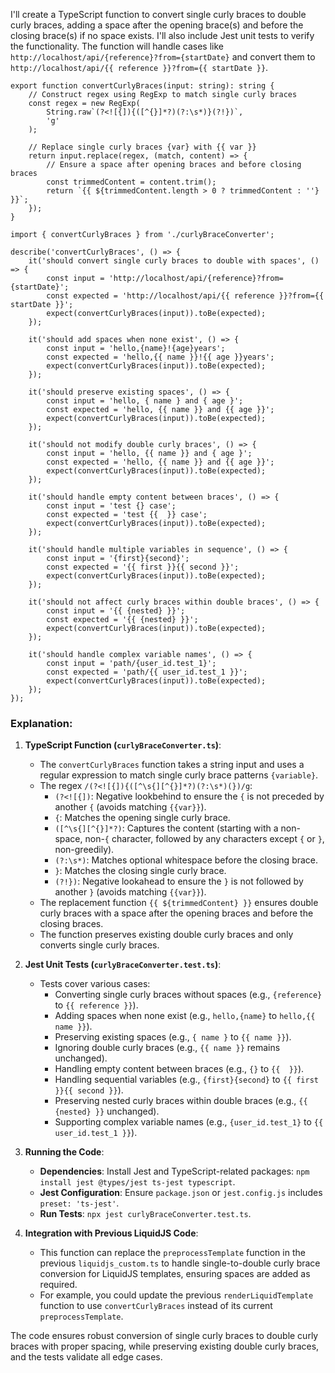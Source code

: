 I'll create a TypeScript function to convert single curly braces to double curly braces, adding a space after the opening brace(s) and before the closing brace(s) if no space exists. I'll also include Jest unit tests to verify the functionality. The function will handle cases like `http://localhost/api/{reference}?from={startDate}` and convert them to `http://localhost/api/{{ reference }}?from={{ startDate }}`.

```
export function convertCurlyBraces(input: string): string {
    // Construct regex using RegExp to match single curly braces
    const regex = new RegExp(
        String.raw`(?<![{]){([^{}]*?)(?:\s*)}(?!})`,
        'g'
    );

    // Replace single curly braces {var} with {{ var }}
    return input.replace(regex, (match, content) => {
        // Ensure a space after opening braces and before closing braces
        const trimmedContent = content.trim();
        return `{{ ${trimmedContent.length > 0 ? trimmedContent : ''} }}`;
    });
}
```

```
import { convertCurlyBraces } from './curlyBraceConverter';

describe('convertCurlyBraces', () => {
    it('should convert single curly braces to double with spaces', () => {
        const input = 'http://localhost/api/{reference}?from={startDate}';
        const expected = 'http://localhost/api/{{ reference }}?from={{ startDate }}';
        expect(convertCurlyBraces(input)).toBe(expected);
    });

    it('should add spaces when none exist', () => {
        const input = 'hello,{name}!{age}years';
        const expected = 'hello,{{ name }}!{{ age }}years';
        expect(convertCurlyBraces(input)).toBe(expected);
    });

    it('should preserve existing spaces', () => {
        const input = 'hello, { name } and { age }';
        const expected = 'hello, {{ name }} and {{ age }}';
        expect(convertCurlyBraces(input)).toBe(expected);
    });

    it('should not modify double curly braces', () => {
        const input = 'hello, {{ name }} and { age }';
        const expected = 'hello, {{ name }} and {{ age }}';
        expect(convertCurlyBraces(input)).toBe(expected);
    });

    it('should handle empty content between braces', () => {
        const input = 'test {} case';
        const expected = 'test {{  }} case';
        expect(convertCurlyBraces(input)).toBe(expected);
    });

    it('should handle multiple variables in sequence', () => {
        const input = '{first}{second}';
        const expected = '{{ first }}{{ second }}';
        expect(convertCurlyBraces(input)).toBe(expected);
    });

    it('should not affect curly braces within double braces', () => {
        const input = '{{ {nested} }}';
        const expected = '{{ {nested} }}';
        expect(convertCurlyBraces(input)).toBe(expected);
    });

    it('should handle complex variable names', () => {
        const input = 'path/{user_id.test_1}';
        const expected = 'path/{{ user_id.test_1 }}';
        expect(convertCurlyBraces(input)).toBe(expected);
    });
});
```

### Explanation:
1. **TypeScript Function (`curlyBraceConverter.ts`)**:
   - The `convertCurlyBraces` function takes a string input and uses a regular expression to match single curly brace patterns `{variable}`.
   - The regex `/(?<![{]){([^\s{][^{}]*?)(?:\s*)(})/g`:
     - `(?<![{])`: Negative lookbehind to ensure the `{` is not preceded by another `{` (avoids matching `{{var}}`).
     - `{`: Matches the opening single curly brace.
     - `([^\s{][^{}]*?)`: Captures the content (starting with a non-space, non-`{` character, followed by any characters except `{` or `}`, non-greedily).
     - `(?:\s*)`: Matches optional whitespace before the closing brace.
     - `}`: Matches the closing single curly brace.
     - `(?!})`: Negative lookahead to ensure the `}` is not followed by another `}` (avoids matching `{{var}}`).
   - The replacement function `{{ ${trimmedContent} }}` ensures double curly braces with a space after the opening braces and before the closing braces.
   - The function preserves existing double curly braces and only converts single curly braces.

2. **Jest Unit Tests (`curlyBraceConverter.test.ts`)**:
   - Tests cover various cases:
     - Converting single curly braces without spaces (e.g., `{reference}` to `{{ reference }}`).
     - Adding spaces when none exist (e.g., `hello,{name}` to `hello,{{ name }}`).
     - Preserving existing spaces (e.g., `{ name }` to `{{ name }}`).
     - Ignoring double curly braces (e.g., `{{ name }}` remains unchanged).
     - Handling empty content between braces (e.g., `{}` to `{{  }}`).
     - Handling sequential variables (e.g., `{first}{second}` to `{{ first }}{{ second }}`).
     - Preserving nested curly braces within double braces (e.g., `{{ {nested} }}` unchanged).
     - Supporting complex variable names (e.g., `{user_id.test_1}` to `{{ user_id.test_1 }}`).

3. **Running the Code**:
   - **Dependencies**: Install Jest and TypeScript-related packages: `npm install jest @types/jest ts-jest typescript`.
   - **Jest Configuration**: Ensure `package.json` or `jest.config.js` includes `preset: 'ts-jest'`.
   - **Run Tests**: `npx jest curlyBraceConverter.test.ts`.

4. **Integration with Previous LiquidJS Code**:
   - This function can replace the `preprocessTemplate` function in the previous `liquidjs_custom.ts` to handle single-to-double curly brace conversion for LiquidJS templates, ensuring spaces are added as required.
   - For example, you could update the previous `renderLiquidTemplate` function to use `convertCurlyBraces` instead of its current `preprocessTemplate`.

The code ensures robust conversion of single curly braces to double curly braces with proper spacing, while preserving existing double curly braces, and the tests validate all edge cases.

